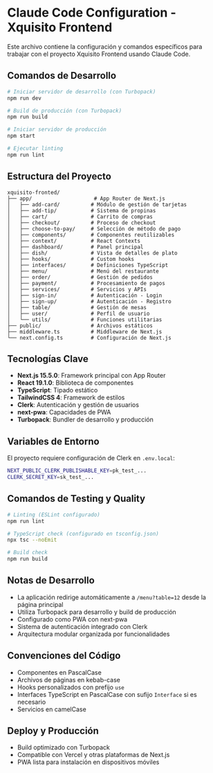 # Claude Code Configuration - Xquisito Frontend

Este archivo contiene la configuración y comandos específicos para trabajar con el proyecto Xquisito Frontend usando Claude Code.

## Comandos de Desarrollo

```bash
# Iniciar servidor de desarrollo (con Turbopack)
npm run dev

# Build de producción (con Turbopack)
npm run build

# Iniciar servidor de producción
npm start

# Ejecutar linting
npm run lint
```

## Estructura del Proyecto

```
xquisito-fronted/
├── app/                    # App Router de Next.js
│   ├── add-card/          # Módulo de gestión de tarjetas
│   ├── add-tip/           # Sistema de propinas
│   ├── cart/              # Carrito de compras
│   ├── checkout/          # Proceso de checkout
│   ├── choose-to-pay/     # Selección de método de pago
│   ├── components/        # Componentes reutilizables
│   ├── context/           # React Contexts
│   ├── dashboard/         # Panel principal
│   ├── dish/              # Vista de detalles de plato
│   ├── hooks/             # Custom hooks
│   ├── interfaces/        # Definiciones TypeScript
│   ├── menu/              # Menú del restaurante
│   ├── order/             # Gestión de pedidos
│   ├── payment/           # Procesamiento de pagos
│   ├── services/          # Servicios y APIs
│   ├── sign-in/           # Autenticación - Login
│   ├── sign-up/           # Autenticación - Registro
│   ├── table/             # Gestión de mesas
│   ├── user/              # Perfil de usuario
│   └── utils/             # Funciones utilitarias
├── public/                # Archivos estáticos
├── middleware.ts          # Middleware de Next.js
└── next.config.ts         # Configuración de Next.js
```

## Tecnologías Clave

- **Next.js 15.5.0**: Framework principal con App Router
- **React 19.1.0**: Biblioteca de componentes
- **TypeScript**: Tipado estático
- **TailwindCSS 4**: Framework de estilos
- **Clerk**: Autenticación y gestión de usuarios
- **next-pwa**: Capacidades de PWA
- **Turbopack**: Bundler de desarrollo y producción

## Variables de Entorno

El proyecto requiere configuración de Clerk en `.env.local`:

```bash
NEXT_PUBLIC_CLERK_PUBLISHABLE_KEY=pk_test_...
CLERK_SECRET_KEY=sk_test_...
```

## Comandos de Testing y Quality

```bash
# Linting (ESLint configurado)
npm run lint

# TypeScript check (configurado en tsconfig.json)
npx tsc --noEmit

# Build check
npm run build
```

## Notas de Desarrollo

- La aplicación redirige automáticamente a `/menu?table=12` desde la página principal
- Utiliza Turbopack para desarrollo y build de producción
- Configurado como PWA con next-pwa
- Sistema de autenticación integrado con Clerk
- Arquitectura modular organizada por funcionalidades

## Convenciones del Código

- Componentes en PascalCase
- Archivos de páginas en kebab-case
- Hooks personalizados con prefijo `use`
- Interfaces TypeScript en PascalCase con sufijo `Interface` si es necesario
- Servicios en camelCase

## Deploy y Producción

- Build optimizado con Turbopack
- Compatible con Vercel y otras plataformas de Next.js
- PWA lista para instalación en dispositivos móviles